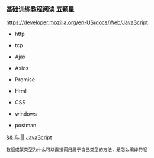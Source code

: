 ### [基础训练教程阅读 五颗星](https://developer.mozilla.org/en-US/docs/Learn/JavaScript)
https://developer.mozilla.org/en-US/docs/Web/JavaScript

- http
- tcp
- Ajax
- Axios
- Promise

- Html
- CSS
- windows

- postman


[&& 与 ||](https://zhidao.baidu.com/question/118995252.html)
[JavaScript](https://developer.mozilla.org/zh-CN/docs/Learn/JavaScript)

`数组或某类型为什么可以直接调用属于自己类型的方法，是怎么编译的呢`